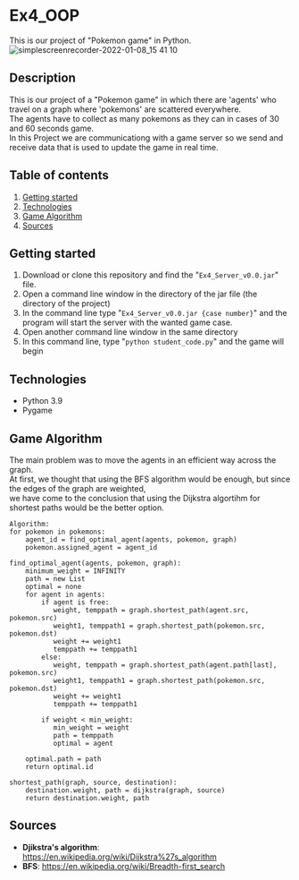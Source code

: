 # Ex4_OOP

This is our project of "Pokemon game" in Python.  
![simplescreenrecorder-2022-01-08_15 41 10](https://user-images.githubusercontent.com/77681248/148648287-16850383-06ce-4178-a563-34c4aaad0e48.gif)



## Description

This is our project of  a "Pokemon game" in which there are 'agents' who travel on a graph where 'pokemons' are scattered everywhere.  
The agents have to collect as many pokemons as they can in cases of 30 and 60 seconds game.  
In this Project we are communicationg with a game server so we send and receive data that is used to update the game in real time.  

## Table of contents

1. [Getting started](#Getting-started)
2. [Technologies](#Technologies)
3. [Game Algorithm](#Main-Algorithm)
4. [Sources](#Sources)

## Getting started

1. Download or clone this repository and find the "`Ex4_Server_v0.0.jar`" file.
2. Open a command line window in the directory of the jar file (the directory of the project)  
3. In the command line type "`Ex4_Server_v0.0.jar {case number}`" and the program will start the server with the wanted game case.  
4. Open another command line window in the same directory  
5. In this command line, type "`python student_code.py`" and the game will begin

## Technologies

* Python 3.9
* Pygame

## Game Algorithm
The main problem was to move the agents in an efficient way across the graph.  
At first, we thought that using the BFS algorithm would be enough, but since the edges of the graph are weighted,  
we have come to the conclusion that using the Dijkstra algortihm for shortest paths would be the better option.  
```
Algorithm:
for pokemon in pokemons:
    agent_id = find_optimal_agent(agents, pokemon, graph)
    pokemon.assigned_agent = agent_id

find_optimal_agent(agents, pokemon, graph):
    minimum_weight = INFINITY
    path = new List
    optimal = none
    for agent in agents:
        if agent is free:
           weight, temppath = graph.shortest_path(agent.src, pokemon.src)
           weight1, temppath1 = graph.shortest_path(pokemon.src, pokemon.dst)
           weight += weight1
           temppath += temppath1
        else: 
           weight, temppath = graph.shortest_path(agent.path[last], pokemon.src)
           weight1, temppath1 = graph.shortest_path(pokemon.src, pokemon.dst)
           weight += weight1
           temppath += temppath1
           
        if weight < min_weight:
           min_weight = weight
           path = temppath
           optimal = agent
    
    optimal.path = path
    return optimal.id
    
shortest_path(graph, source, destination):
    destination.weight, path = dijkstra(graph, source)
    return destination.weight, path
```


## Sources

* **Djikstra's algorithm**: https://en.wikipedia.org/wiki/Dijkstra%27s_algorithm
* **BFS**: https://en.wikipedia.org/wiki/Breadth-first_search  

